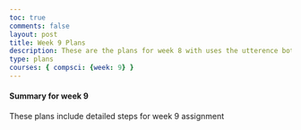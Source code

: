 ```yaml
---
toc: true
comments: false
layout: post
title: Week 9 Plans
description: These are the plans for week 8 with uses the utterence bot
type: plans
courses: { compsci: {week: 9} }
---
```



#### Summary for week 9
These plans include detailed steps for week 9 assignment

<script src="https://utteranc.es/client.js"
    repo="srivaidyas/student2.0"
    issue-term="pathname"
    label="comments"
    theme="github-light"
    crossorigin="anonymous"
    async>
</script>


